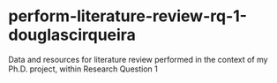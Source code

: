 # perform-literature-review-rq-1-douglascirqueira
Data and resources for literature review performed in the context of my Ph.D. project, within Research Question 1
